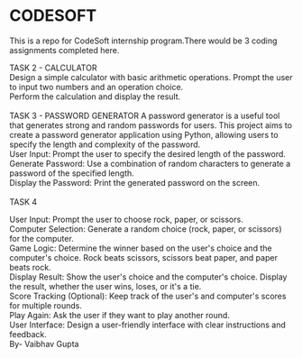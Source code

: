 # CODESOFT
This is a repo for CodeSoft internship program.There would be 3 coding assignments completed here.

TASK 2 - CALCULATOR
<Br>
Design a simple calculator with basic arithmetic operations.
Prompt the user to input two numbers and an operation choice.
<Br>
Perform the calculation and display the result.
<Br>
<Br>
TASK 3 - PASSWORD GENERATOR
A password generator is a useful tool that generates strong and
random passwords for users. This project aims to create a
password generator application using Python, allowing users to
specify the length and complexity of the password.
<Br>
User Input: Prompt the user to specify the desired length of the
password.
<Br>
Generate Password: Use a combination of random characters to
generate a password of the specified length.
<Br>
Display the Password: Print the generated password on the screen.
<Br>
<Br>
TASK 4

User Input: Prompt the user to choose rock, paper, or scissors.
<Br>
Computer Selection: Generate a random choice (rock, paper, or scissors) for
the computer.
<Br>
Game Logic: Determine the winner based on the user's choice and the
computer's choice.
Rock beats scissors, scissors beat paper, and paper beats rock.
<Br>
Display Result: Show the user's choice and the computer's choice.
Display the result, whether the user wins, loses, or it's a tie.
<Br>
Score Tracking (Optional): Keep track of the user's and computer's scores for
multiple rounds.
<Br>
Play Again: Ask the user if they want to play another round.
<Br>
User Interface: Design a user-friendly interface with clear instructions and feedback.
<Br>
By- Vaibhav Gupta
